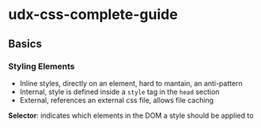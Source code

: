 # udx-css-complete-guide

## Basics

### Styling Elements

- Inline styles, directly on an element, hard to mantain, an anti-pattern
- Internal, style is defined inside a `style` tag in the `head` section
- External, references an external css file, allows file caching

**Selector**: indicates which elements in the DOM a style should be applied to
